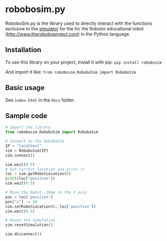 # robobosim.py
RoboboSim.py is the library used to directly interact with the functions exclusive to the [simulator](https://github.com/mintforpeople/robobo-programming/wiki/Unity) for the for the Robobo educational robot (http://www.theroboboproject.com) in the Python language.

## Installation
To use this library on your project, install it with pip:
```pip install robobosim```

And import it like:
```from robobosim.RoboboSim import RoboboSim```

## Basic usage
See `index.html` in the `docs` folder.

## Sample code
```python
# Import the library
from robobosim.RoboboSim import RoboboSim

# Connect to the RoboboSim
IP = "localhost"
sim = RoboboSim(IP)
sim.connect()

sim.wait(0.5)
# Get current location and print it
loc = sim.getRobotLocation(0)
print(loc["position"])
sim.wait(0.5)

# Move the Robot -20mm in the X axis
pos = loc['position']
pos["x"] -= 20
sim.setRobotLocation(0, loc['position'])
sim.wait(0.5)

# Reset the simulation
sim.resetSimulation()

sim.disconnect()
```